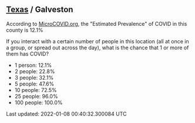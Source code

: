 
## [Texas](/united-states/texas) / Galveston

According to [MicroCOVID.org](http://microcovid.org),
the "Estimated Prevalence" of COVID in this county is 12.1%

If you interact with a certain number of people in this location
(all at once in a group, or spread out across the day), what is the chance that
1 or more of them has COVID?

- 1 person: 12.1%
- 2 people: 22.8%
- 3 people: 32.1%
- 5 people: 47.6%
- 10 people: 72.5%
- 25 people: 96.0%
- 100 people: 100.0%

Last updated: 2022-01-08 00:40:32.300084 UTC

